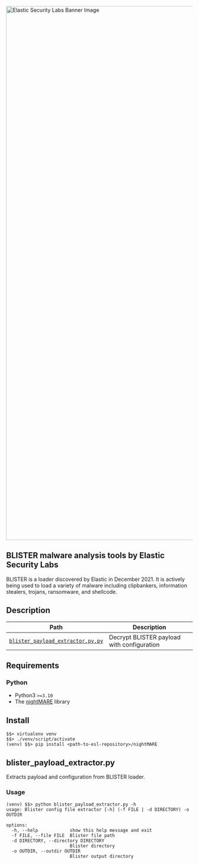 <img width="1440" alt="Elastic Security Labs Banner Image" src="https://user-images.githubusercontent.com/7442091/234121634-fd2518cf-70cb-4eee-8134-393c1f712bac.png">

## BLISTER malware analysis tools by Elastic Security Labs

BLISTER is a loader discovered by Elastic in December 2021. It is actively being used to load a variety of malware including clipbankers, information stealers, trojans, ransomware, and shellcode.

## Description

| Path               | Description                             |
| ------------------ | --------------------------------------- |
| [`blister_payload_extractor.py.py`](blister_payload_extractor.py)    | Decrypt BLISTER payload with configuration |

## Requirements

### Python

- Python3 `>=3.10`
- The [nightMARE](../../nightMARE/) library

## Install

```text
$$> virtualenv venv
$$> ./venv/script/activate
(venv) $$> pip install <path-to-esl-repository>/nightMARE
```

## blister_payload_extractor.py

Extracts payload and configuration from BLISTER loader.

### Usage

```text
(venv) $$> python blister_payload_extractor.py -h
usage: Blister config file extractor [-h] (-f FILE | -d DIRECTORY) -o OUTDIR

options:
  -h, --help            show this help message and exit
  -f FILE, --file FILE  Blister file path
  -d DIRECTORY, --directory DIRECTORY
                        Blister directory
  -o OUTDIR, --outdir OUTDIR
                        Blister output directory
```
